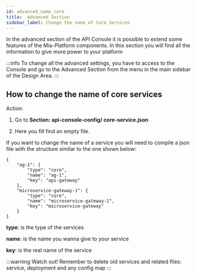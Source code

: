 ```yaml
---
id: advanced_name_core
title:  Advanced Section
sidebar_label: Change the name of Core Services
---
```

In the advanced section of the API Console it is possible to extend some features of the Mia-Platform components.
In this section you will find all the information to give more power to your platform

:::info
To change all the advanced settings, you have to access to the Console and go to the Advanced Section from the menu in the main sidebar of the Design Area.
:::

## How to change the name of core services

Action:

1. Go to **Section: api-console-config/ core-service.json**

2. Here you fill find an empty file.

If you want to change the name of a service you will need to compile a json file with the structure similar to the one shown below:

```
{
    "ag-1": {
        "type": "core",
        "name": "ag-1",
        "key": "api-gateway"
    },
    "microservice-gateway-1": {
        "type": "core",
        "name": "microservice-gateway-1",
        "key": "microservice-gateway"
    }
}
```

**type**: is the type of the services

**name**: is the name you wanna give to your service

**key**: is the real name of the service

:::warning
Watch out!
Remember to delete old services and related files: service, deployment and any config map
:::
